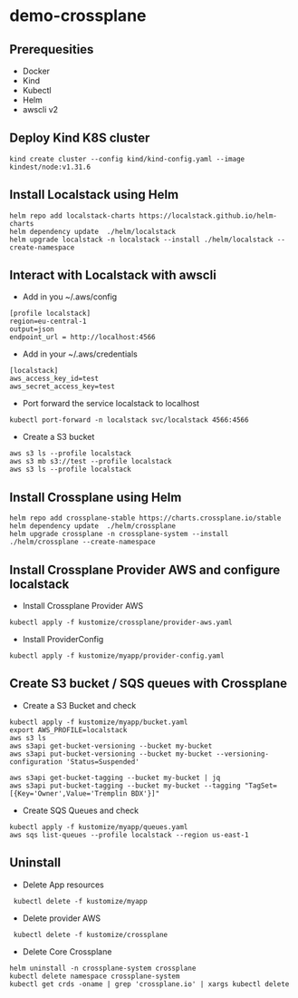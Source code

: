 # demo-crossplane

## Prerequesities

- Docker
- Kind
- Kubectl
- Helm
- awscli v2

## Deploy Kind K8S cluster

```
kind create cluster --config kind/kind-config.yaml --image kindest/node:v1.31.6
```

## Install Localstack using Helm

```
helm repo add localstack-charts https://localstack.github.io/helm-charts
helm dependency update  ./helm/localstack
helm upgrade localstack -n localstack --install ./helm/localstack --create-namespace
```
## Interact with Localstack with awscli

- Add in you ~/.aws/config

```
[profile localstack]
region=eu-central-1
output=json
endpoint_url = http://localhost:4566
```
- Add in your ~/.aws/credentials

```
[localstack]
aws_access_key_id=test
aws_secret_access_key=test
```
- Port forward the service localstack to localhost
```
kubectl port-forward -n localstack svc/localstack 4566:4566
```
- Create a S3 bucket
```
aws s3 ls --profile localstack
aws s3 mb s3://test --profile localstack
aws s3 ls --profile localstack
```

## Install Crossplane using Helm

```
helm repo add crossplane-stable https://charts.crossplane.io/stable
helm dependency update  ./helm/crossplane
helm upgrade crossplane -n crossplane-system --install ./helm/crossplane --create-namespace

```

## Install Crossplane Provider AWS and configure localstack

- Install Crossplane Provider AWS 
```
kubectl apply -f kustomize/crossplane/provider-aws.yaml
```
- Install ProviderConfig
```
kubectl apply -f kustomize/myapp/provider-config.yaml
```
## Create S3 bucket / SQS queues with Crossplane

- Create a S3 Bucket and check
```
kubectl apply -f kustomize/myapp/bucket.yaml
export AWS_PROFILE=localstack
aws s3 ls
aws s3api get-bucket-versioning --bucket my-bucket
aws s3api put-bucket-versioning --bucket my-bucket --versioning-configuration 'Status=Suspended'

aws s3api get-bucket-tagging --bucket my-bucket | jq
aws s3api put-bucket-tagging --bucket my-bucket --tagging "TagSet=[{Key='Owner',Value='Tremplin BDX'}]"

```
- Create SQS Queues and check
```
kubectl apply -f kustomize/myapp/queues.yaml
aws sqs list-queues --profile localstack --region us-east-1
```

## Uninstall
- Delete App resources
```
 kubectl delete -f kustomize/myapp
```
- Delete provider AWS
```
 kubectl delete -f kustomize/crossplane
```
- Delete Core Crossplane
```
helm uninstall -n crossplane-system crossplane
kubectl delete namespace crossplane-system
kubectl get crds -oname | grep 'crossplane.io' | xargs kubectl delete
```